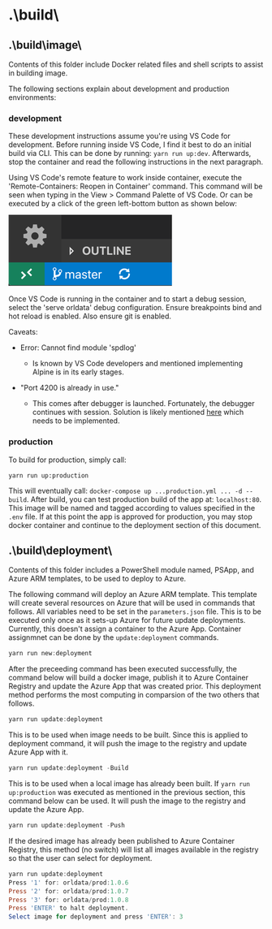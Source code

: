 # .\build\

## .\build\image\

Contents of this folder include Docker related files and shell scripts to assist in building image.

The following sections explain about development and production environments:

### development

These development instructions assume you're using VS Code for development. Before running inside VS Code, I find it best to do an initial build via CLI. This can be done by running: `yarn run up:dev`. Afterwards, stop the container and read the following instructions in the next paragraph.

Using VS Code's remote feature to work inside container, execute the 'Remote-Containers: Reopen in Container' command. This command will be seen when typing in the View > Command Palette of VS Code. Or can be executed by a click of the green left-bottom button as shown below:

![Open Remote Window](../resources/development/vscode-remote-dev-status-bar.png)

Once VS Code is running in the container and to start a debug session, select the 'serve orldata' debug configuration. Ensure breakpoints bind and hot
reload is enabled. Also ensure git is enabled.

Caveats:

- Error: Cannot find module 'spdlog'
  - Is known by VS Code developers and mentioned implementing Alpine is in its early stages.

- "Port 4200 is already in use."
  - This comes after debugger is launched. Fortunately, the debugger continues with session. Solution is likely mentioned [here](https://code.visualstudio.com/docs/remote/containers#_creating-a-devcontainerjson-file) which needs to be implemented.

### production

To build for production, simply call:

```shell
yarn run up:production
```

This will eventually call: `docker-compose up ...production.yml ... -d --build`. After build, you can test production build of the app at: `localhost:80`. This image will be named and tagged according to values specified in the `.env` file. If at this point the app is approved for production, you may stop docker container and continue to the deployment section of this document.

## .\build\deployment\

Contents of this folder includes a PowerShell module named, PSApp, and Azure ARM templates, to be used to deploy to Azure.

The following command will deploy an Azure ARM template. This template will create several resources on Azure that will be used in commands that follows. All variables need to be set in the `parameters.json` file. This is to be executed only once as it sets-up Azure for future update deployments. Currently, this doesn't assign a container to the Azure App. Container assignmnet can be done by the `update:deployment` commands.

```powershell
yarn run new:deployment
```

After the preceeding command has been executed successfully, the command below will build a docker image, publish it to Azure Container Registry and update the Azure App that was created prior. This deployment method performs the most computing in comparsion of the two others that follows.

```powershell
yarn run update:deployment
```

This is to be used when image needs to be built. Since this is applied to deployment command, it will push the image to the registry and update Azure App with it.

```powershell
yarn run update:deployment -Build
```

This is to be used when a local image has already been built. If `yarn run up:production` was executed as mentioned in the previous section, this command below can be used. It will push the image to the registry and update the Azure App.

```powershell
yarn run update:deployment -Push
```

If the desired image has already been published to Azure Container Registry, this method (no switch) will list all images available in the registry so that the user can select for deployment.

```powershell
yarn run update:deployment
Press '1' for: orldata/prod:1.0.6
Press '2' for: orldata/prod:1.0.7
Press '3' for: orldata/prod:1.0.8
Press 'ENTER' to halt deployment.
Select image for deployment and press 'ENTER': 3
```
